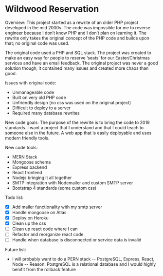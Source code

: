 # Wildwood Reservation

Overview:
This project started as a rewrite of an older PHP project developed in the mid 2000s. The code was impossible for me to reverse engineer because I don’t know PHP and I don’t plan on learning it. The rewrite only takes the original concept of the PHP code and builds upon that; no original code was used.

The original code used a PHP and SQL stack. The project was created to make an easy way for people to reserve ‘seats’ for our Easter/Christmas services and have an email feedback. The original project was never a good solution though; it contained many issues and created more chaos than good.

Issues with original code:

- Unmanageable code
- Built on very old PHP code
- Unfriendly design (no css was used on the original project)
- Difficult to deploy to a server
- Required many database rewrites

New code goals:
The purpose of the rewrite is to bring the code to 2019 standards. I want a project that I understand and that I could teach to someone else in the future. A web app that is easily deployable and uses modern friendly tools.

New code tools:

- MERN Stack
- Mongoose schema
- Express backend
- React frontend
- Nodejs bringing it all together
- SMTP integration with Nodemailer and custom SMTP server
- Bootstrap 4 standards (some custom css)

Todo list:

- [x] Add mailer functionality with my smtp server
- [x] Handle mongoose on Atlas
- [x] Deploy on Heroku
- [x] Clean up the css
- [ ] Clean up react code where I can
- [ ] Refactor and reorganize react code
- [ ] Handle when database is disconnected or service data is invalid

Future list:

- I will probably want to do a PERN stack
  -- PostgreSQL, Express, React, Node
  -- Reason: PostgreSQL is a relational database and I would highly benifit from the rollback feature
